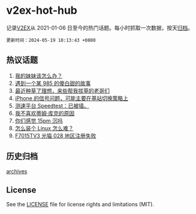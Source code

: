 # v2ex-hot-hub

 记录[V2EX](https://www.v2ex.com/)从 2021-01-06 日至今的热门话题。每小时抓取一次数据，按天[归档](archives)。

`更新时间：2024-05-19 10:13:43 +0800`

## 热议话题

1. [我的妹妹该怎么办？](https://www.v2ex.com/t/1041821)
1. [遇到一个某 985 的傻白甜的故事](https://www.v2ex.com/t/1041838)
1. [最近种草了理想，来些帮我拔草的老哥们](https://www.v2ex.com/t/1041801)
1. [iPhone 的信号问题，可能主要在基站切换策略上](https://www.v2ex.com/t/1041849)
1. [测速平台 Speedtest：已被墙。](https://www.v2ex.com/t/1041805)
1. [我不喜欢蒂姆·库克的原因](https://www.v2ex.com/t/1041931)
1. [你们感觉 15pm 沉吗](https://www.v2ex.com/t/1041833)
1. [怎么装个 Linux 怎么难？](https://www.v2ex.com/t/1041920)
1. [F7015TV3 光猫 028 地区注册失败](https://www.v2ex.com/t/1041813)

## 历史归档

[archives](archives)

## License

See the [LICENSE](LICENSE) file for license rights and limitations (MIT).
